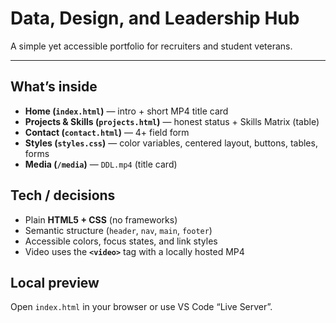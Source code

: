 # Data, Design, and Leadership Hub

A simple yet accessible portfolio for recruiters and student veterans.

---

## What’s inside
- **Home (`index.html`)** — intro + short MP4 title card
- **Projects & Skills (`projects.html`)** — honest status + Skills Matrix (table)
- **Contact (`contact.html`)** — 4+ field form
- **Styles (`styles.css`)** — color variables, centered layout, buttons, tables, forms
- **Media (`/media`)** — `DDL.mp4` (title card)

## Tech / decisions
- Plain **HTML5 + CSS** (no frameworks)
- Semantic structure (`header`, `nav`, `main`, `footer`)
- Accessible colors, focus states, and link styles
- Video uses the **`<video>`** tag with a locally hosted MP4

## Local preview
Open `index.html` in your browser or use VS Code “Live Server”.
